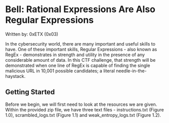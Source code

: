 # Bell: Rational Expressions Are Also Regular Expressions
Written by: 0xETX (0x03)

In the cybersecurity world, there are many important and useful skills to have. One of these important skills, Regular Expressions - also known as RegEx - demonstrates in strength and utility in the presence of any considerable amount of data. In this CTF challenge, that strength will be demonstrated when one line of RegEx is capable of finding the single malicious URL in 10,001 possible candidates; a literal needle-in-the-haystack.


## Getting Started
Before we begin, we will first need to look at the resources we are given. Within the provided zip file, we have three text files - instructions.txt (Figure 1.0), scrambled_logs.txt (Figure 1.1) and weak_entropy_logs.txt (Figure 1.2).
